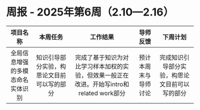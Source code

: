 # 周报 - 2025年第6周（2.10—2.16）


|  项目名称  |         本周任务         | 工作结果 | 导师反馈 |  下周计划| 
|:----------:|:--------------------:|:--:|:--------:|:--------:|
|  全局信息增强的多模态命名实体识别       | 知识引导部分实验，构思论文目前可以写的部分| 完成了基于知识为对比学习样本加权的实验，但效果一般正在改进。开始写intro和related work部分 | 预计本周末与导师讨论 | 完成知识引导部分实验，构思论文目前可以写的部分